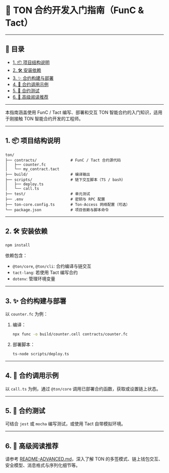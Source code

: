 

# 🚀 TON 合约开发入门指南（FunC & Tact）

---

## 📖 目录

- [1. 📦 项目结构说明](#1-项目结构说明)
- [2. 🛠 安装依赖](#2-安装依赖)
- [3. ✨ 合约构建与部署](#3-合约构建与部署)
- [4. 🔗 合约调用示例](#4-合约调用示例)
- [5. 🧪 合约测试](#5-合约测试)
- [6. 🔗 高级阅读推荐](#6-高级阅读推荐)

---

本指南涵盖使用 FunC / Tact 编写、部署和交互 TON 智能合约的入门知识，适用于刚接触 TON 智能合约开发的工程师。

---

## 1. 📦 项目结构说明

```
ton/
├── contracts/               # FunC / Tact 合约源代码
│   ├── counter.fc
│   └── my_contract.tact
├── build/                   # 编译输出
├── scripts/                 # 链下交互脚本（TS / bash）
│   ├── deploy.ts
│   └── call.ts
├── test/                    # 单元测试
├── .env                     # 密钥与 RPC 配置
├── ton-core.config.ts       # Ton-Access 网络配置（可选）
└── package.json             # 项目依赖与脚本命令
```

---

## 2. 🛠 安装依赖

```bash
npm install
```

依赖包含：

- `@ton/core`, `@ton/cli`: 合约编译与链交互
- `tact-lang`: 若使用 Tact 编写合约
- `dotenv`: 管理环境变量

---

## 3. ✨ 合约构建与部署

以 `counter.fc` 为例：

1. 编译：
   ```bash
   npx func -o build/counter.cell contracts/counter.fc
   ```

2. 部署脚本：
   ```bash
   ts-node scripts/deploy.ts
   ```

---

## 4. 🔗 合约调用示例

以 `call.ts` 为例，通过 `@ton/core` 调用已部署合约函数，获取或设置链上状态。

---

## 5. 🧪 合约测试

可结合 `jest` 或 `mocha` 编写测试，或使用 Tact 自带模拟环境。

---

## 6. 🔗 高级阅读推荐

请参考 [README-ADVANCED.md](./README-ADVANCED.md)，深入了解 TON 的多签模式、链上钱包交互、安全模型、消息格式与序列化细节等。